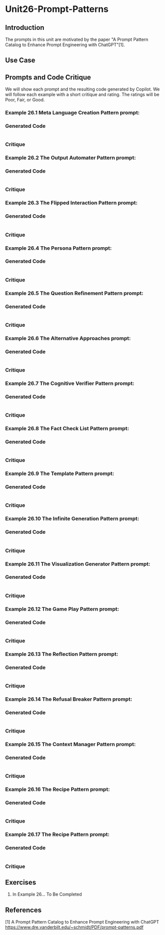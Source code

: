 #  Unit26-Prompt-Patterns

## Introduction

The prompts in this unit are motivated by the paper "A Prompt Pattern Catalog to Enhance Prompt Engineering with ChatGPT"[1].

## Use Case

## Prompts and Code Critique
We will show each prompt and the resulting code generated by Copilot. We will follow each example
with a short critique and rating. The ratings will be Poor, Fair, or Good.

### Example 26.1 Meta Language Creation Pattern prompt:

### Generated Code
```

```
### Critique

### Example 26.2 The Output Automater Pattern prompt:

### Generated Code
```

```
### Critique

### Example 26.3 The Flipped Interaction Pattern prompt:

### Generated Code
```

```
### Critique

### Example 26.4 The Persona Pattern prompt:

### Generated Code
```

```
### Critique

### Example 26.5 The Question Refinement Pattern prompt:

### Generated Code
```

```
### Critique

### Example 26.6 The Alternative Approaches prompt:

### Generated Code
```

```
### Critique

### Example 26.7 The Cognitive Verifier Pattern prompt:

### Generated Code
```

```
### Critique

### Example 26.8 The Fact Check List Pattern prompt:

### Generated Code
```

```
### Critique

### Example 26.9 The Template Pattern prompt:

### Generated Code
```

```
### Critique

### Example 26.10 The Infinite Generation Pattern prompt:

### Generated Code
```

```
### Critique
### Example 26.11 The Visualization Generator Pattern prompt:

### Generated Code
```

```
### Critique
### Example 26.12 The Game Play Pattern prompt:

### Generated Code
```

```
### Critique
### Example 26.13 The Reflection Pattern prompt:

### Generated Code
```

```
### Critique

### Example 26.14 The Refusal Breaker Pattern prompt:

### Generated Code
```

```
### Critique


### Example 26.15 The Context Manager Pattern prompt:

### Generated Code
```

```
### Critique

### Example 26.16 The Recipe Pattern prompt:

### Generated Code
```

```
### Critique

### Example 26.17 The Recipe Pattern prompt:

### Generated Code
```

```
### Critique


## Exercises
1. In Example 26... To Be Completed

## References
[1] A Prompt Pattern Catalog to Enhance Prompt Engineering with ChatGPT
https://www.dre.vanderbilt.edu/~schmidt/PDF/prompt-patterns.pdf
